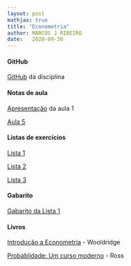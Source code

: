 ```yaml
---
layout: post
mathjax: true
title: "Econometria"
author: MARCOS J RIBEIRO
date:   2020-09-30
---
```



<head>
    <meta charset="UTF-8"/>
    <style>
        p{
            text-align: justify;
        }
    </style>
</head>


#### GitHub

[GitHub](https://github.com/mj-ribeiro/Econometry) da disciplina


#### Notas de aula


[Apresentação](https://mj-ribeiro.github.io/econometria.pdf) da aula 1 

[Aula 5](https://edisciplinas.usp.br/pluginfile.php/5703120/mod_resource/content/1/aula5.pdf)


#### Listas de exercícios


[Lista 1](https://edisciplinas.usp.br/pluginfile.php/5632942/mod_resource/content/1/lista_1-econometria.pdf)

[Lista 2](https://edisciplinas.usp.br/pluginfile.php/5679125/mod_resource/content/1/lista2_econ.pdf)

[Lista 3](https://edisciplinas.usp.br/pluginfile.php/5728413/mod_resource/content/1/Lista3_econ.pdf)

#### Gabarito

[Gabarito da Lista 1](https://edisciplinas.usp.br/pluginfile.php/5671477/mod_resource/content/1/gab_lista1.txt)

#### Livros

[Introdução a Econometria](https://mj-ribeiro.github.io/book.pdf) - Wooldridge

[Probablidade: Um curso moderno](http://www.mat.ufrgs.br/~giacomo/Livros/Sheldon%20Ross%20-Probabilidade,%20um%20Curso%20Moderno%20com%20Aplica%E7%F5es.pdf) - Ross
